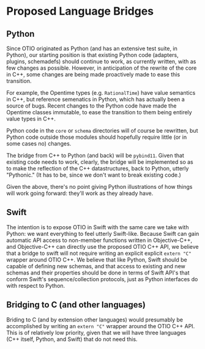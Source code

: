 # Proposed Language Bridges

## Python

Since OTIO originated as Python (and has an extensive test suite, in Python), our starting position
is that existing Python code (adapters, plugins, schemadefs) should continue to work, as currently
written, with as few changes as possible. However, in anticipation of the rewrite of the core in C++,
some changes are being made proactively made to ease this transition.

For example, the Opentime types (e.g. ``RationalTime``) have
value semantics in C++, but reference semenatics in Python, which has actually been a source
of bugs.  Recent changes to the Python code have made the Opentime classes immutable, to ease
the transition to them being entirely value types in C++.

Python code in the `core` or `schema` directories will of course be rewritten, but Python code
outside those modules should hopefully require little (or in some cases no) changes.

The bridge from C++ to Python (and back) will be `pybind11`.  Given that existing code needs to work,
clearly, the bridge will be implemented so as to make the reflection of the C++ datastructures, back
to Python, utterly "Pythonic."  (It has to be, since we don't want to break existing code.)

Given the above, there's no point giving Python illustrations of how things will work going forward: they'll
work as they already have.

## Swift

The intention is to expose OTIO in Swift with the same care we take with Python: we want everything
to feel utterly Swift-like.  Because Swift can gain automatic API access to non-member
functions written in Objective-C++, and Objective-C++ can directly use the proposed OTIO C++ API,
we believe that a bridge to swift will not require writing
an explicit explicit `extern "C"` wrapper around OTIO C++.
We believe that like Python, Swift should be capable of defining new schemas,
and that access to existing and new schemas and their properties should
be done in terms of Swift API's that conform Swift's sequence/collection protocols,
just as Python interfaces do with respect to Python.

## Bridging to C (and other languages)

Briding to C (and by extension other languages) would presumably be accomplished
by writing an `extern "C"` wrapper around the OTIO C++ API.  This is of relatively
low priority, given that we will have three languages (C++ itself, Python, and Swift) that
do not need this.



